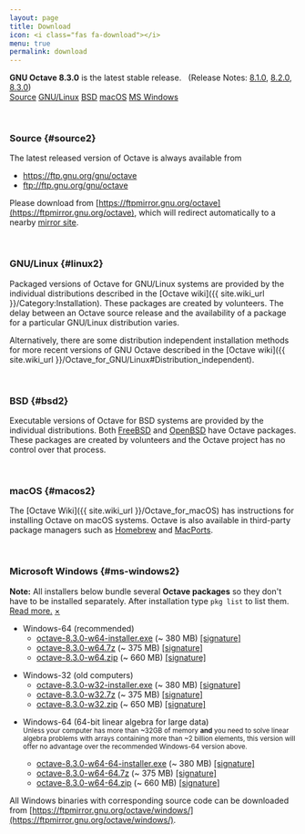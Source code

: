 ```yaml
---
layout: page
title: Download
icon: <i class="fas fa-download"></i>
menu: true
permalink: download
---
```


<div class="primary callout">
  <i class="fas fa-info-circle" style="color:#1779ba;"></i>
  <strong>GNU Octave 8.3.0</strong> is the latest stable release.
  &nbsp;
  (Release Notes:
  <a href="{{ "/NEWS-8.html" | relative_url }}">8.1.0</a>,
  <a href="{{ site.baseurl }}{% post_url 2023-04-13-octave-8.2.0-released %}">8.2.0</a>,
  <a href="">8.3.0</a>)
</div>

<div class="button-group large expanded stacked-for-small">
  <a class="button" href="#source"><i class="fas fa-code"></i> Source</a>
  <a class="button" href="#linux"><i class="fab fa-linux"></i> GNU/Linux</a>
  <a class="button" href="#bsd"><i class="fab fa-freebsd"></i> BSD</a>
  <a class="button" href="#macos"><i class="fab fa-apple"></i> macOS</a>
  <a class="button" href="#ms-windows"><i class="fab fa-windows"></i> MS Windows</a>
</div>


<p id="source">&nbsp;</p>

### <i class="fas fa-code"></i> Source {#source2}

The latest released version of Octave is always available from

- https://ftp.gnu.org/gnu/octave
- ftp://ftp.gnu.org/gnu/octave

Please download from
[https://ftpmirror.gnu.org/octave](https://ftpmirror.gnu.org/octave),
which will redirect automatically to a nearby
[mirror site](https://www.gnu.org/order/ftp.html).


<p id="linux">&nbsp;</p>

### <i class="fab fa-linux"></i> GNU/Linux {#linux2}

Packaged versions of Octave for GNU/Linux systems are provided by the
individual distributions described in the
[Octave wiki]({{ site.wiki_url }}/Category:Installation).
These packages are created by volunteers.
The delay between an Octave source release and the availability of a package
for a particular GNU/Linux distribution varies.

Alternatively,
there are some distribution independent installation methods for more recent
versions of GNU Octave described in the
[Octave wiki]({{ site.wiki_url }}/Octave_for_GNU/Linux#Distribution_independent).


<p id="bsd">&nbsp;</p>

### <i class="fab fa-freebsd"></i> BSD {#bsd2}

Executable versions of Octave for BSD systems are provided by the individual
distributions.
Both [FreeBSD](https://www.freebsd.org/) and [OpenBSD](https://www.openbsd.org/)
have Octave packages.
These packages are created by volunteers and the Octave project has no control
over that process.


<p id="macos">&nbsp;</p>

### <i class="fab fa-apple"></i> macOS {#macos2}

The [Octave Wiki]({{ site.wiki_url }}/Octave_for_macOS) has instructions for
installing Octave on macOS systems.
Octave is also available in third-party package managers such as
[Homebrew](https://brew.sh/) and [MacPorts](https://www.macports.org).


<p id="ms-windows">&nbsp;</p>

### <i class="fab fa-windows"></i> Microsoft Windows {#ms-windows2}

<div class="primary callout small" data-closable>
<b>Note:</b> All installers below bundle several <b>Octave packages</b>
so they don't have to be installed separately.
After installation type <code>pkg list</code> to list them.<br>
<a href="{{ site.wiki_url }}/Octave_for_Microsoft_Windows">Read more.</a>
<a href="#ms-windows" class="close-button" aria-label="Dismiss alert" type="button" data-close>
  <span aria-hidden="true">&times;</span>
</a>
</div>

- Windows-64 (recommended)
  - [octave-8.3.0-w64-installer.exe](https://ftpmirror.gnu.org/octave/windows/octave-8.3.0-w64-installer.exe)
    (~ 380 MB)
    [[signature]](https://ftpmirror.gnu.org/octave/windows/octave-8.3.0-w64-installer.exe.sig)
  - [octave-8.3.0-w64.7z](https://ftpmirror.gnu.org/octave/windows/octave-8.3.0-w64.7z)
    (~ 375 MB)
    [[signature]](https://ftpmirror.gnu.org/octave/windows/octave-8.3.0-w64.7z.sig)
  - [octave-8.3.0-w64.zip](https://ftpmirror.gnu.org/octave/windows/octave-8.3.0-w64.zip)
    (~ 660 MB)
    [[signature]](https://ftpmirror.gnu.org/octave/windows/octave-8.3.0-w64.zip.sig)

<p></p>

- Windows-32 (old computers)
  - [octave-8.3.0-w32-installer.exe](https://ftpmirror.gnu.org/octave/windows/octave-8.3.0-w32-installer.exe)
    (~ 380 MB)
    [[signature]](https://ftpmirror.gnu.org/octave/windows/octave-8.3.0-w32-installer.exe.sig)
  - [octave-8.3.0-w32.7z](https://ftpmirror.gnu.org/octave/windows/octave-8.3.0-w32.7z)
    (~ 375 MB)
    [[signature]](https://ftpmirror.gnu.org/octave/windows/octave-8.3.0-w32.7z.sig)
  - [octave-8.3.0-w32.zip](https://ftpmirror.gnu.org/octave/windows/octave-8.3.0-w32.zip)
    (~ 650 MB)
    [[signature]](https://ftpmirror.gnu.org/octave/windows/octave-8.3.0-w32.zip.sig)

<p></p>

- Windows-64 (64-bit linear algebra for large data)
  <br><small>
  Unless your computer has more than ~32GB of memory
  <strong>and</strong> you need to solve linear algebra problems
  with arrays containing more than ~2 billion elements, this
  version will offer no advantage over the recommended Windows-64
  version above.
  </small>

  - [octave-8.3.0-w64-64-installer.exe](https://ftpmirror.gnu.org/octave/windows/octave-8.3.0-w64-64-installer.exe)
    (~ 380 MB)
    [[signature]](https://ftpmirror.gnu.org/octave/windows/octave-8.3.0-w64-64-installer.exe.sig)
  - [octave-8.3.0-w64-64.7z](https://ftpmirror.gnu.org/octave/windows/octave-8.3.0-w64-64.7z)
    (~ 375 MB)
    [[signature]](https://ftpmirror.gnu.org/octave/windows/octave-8.3.0-w64-64.7z.sig)
  - [octave-8.3.0-w64-64.zip](https://ftpmirror.gnu.org/octave/windows/octave-8.3.0-w64-64.zip)
    (~ 660 MB)
    [[signature]](https://ftpmirror.gnu.org/octave/windows/octave-8.3.0-w64-64.zip.sig)

All Windows binaries with corresponding source code can be downloaded from
[https://ftpmirror.gnu.org/octave/windows/](https://ftpmirror.gnu.org/octave/windows/).
